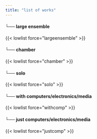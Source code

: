 ```yaml
---
title: "list of works"
---
```



#### └── large ensemble

{{< lowlist force="largeensemble" >}}


#### └── chamber

{{< lowlist force="chamber" >}}

#### └── solo

{{< lowlist force="solo" >}}

#### └── with computers/electronics/media

{{< lowlist force="withcomp" >}}

#### └── just computers/electronics/media

{{< lowlist force="justcomp" >}}
